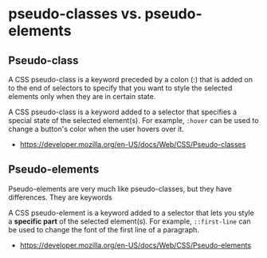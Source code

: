 # pseudo-classes vs. pseudo-elements

## Pseudo-class

A CSS pseudo-class is a keyword preceded by a colon (:) that is added on to the end of selectors to specify that you want to style the selected elements only when they are in certain state. 

A CSS pseudo-class is a keyword added to a selector that specifies a special state of the selected element(s). For example, `:hover` can be used to change a button's color when the user hovers over it.

* https://developer.mozilla.org/en-US/docs/Web/CSS/Pseudo-classes

## Pseudo-elements

Pseudo-elements are very much like pseudo-classes, but they have differences. They are keywords

A CSS pseudo-element is a keyword added to a selector that lets you style a **specific part** of the selected element(s). For example, `::first-line` can be used to change the font of the first line of a paragraph.

* <https://developer.mozilla.org/en-US/docs/Web/CSS/Pseudo-elements>
